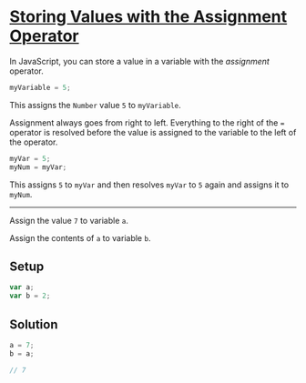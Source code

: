 # [Storing Values with the Assignment Operator](https://learn.freecodecamp.org/javascript-algorithms-and-data-structures/basic-javascript/storing-values-with-the-assignment-operator)

In JavaScript, you can store a value in a variable with the _assignment_ operator.

```js
myVariable = 5;
```

This assigns the `Number` value `5` to `myVariable`.

Assignment always goes from right to left. Everything to the right of the `=` operator is resolved before the value is assigned to the variable to the left of the operator.

```js
myVar = 5;
myNum = myVar;
```

This assigns `5` to `myVar` and then resolves `myVar` to `5` again and assigns it to `myNum`.

---

Assign the value `7` to variable `a`.

Assign the contents of `a` to variable `b`.


## Setup

```js
var a;
var b = 2;
```

## Solution

```js
a = 7;
b = a;

// 7
```